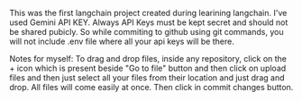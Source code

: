 This was the first langchain project created during learining langchain.
I've used Gemini API KEY. Always API Keys must be kept secret and should not be shared pubicly. So while commiting to github using git commands, you will not include .env file where all your api keys will be there.

Notes for myself: To drag and drop files, inside any repository, click on the + icon which is present beside "Go to file" button and then click on upload files and then just select all your files from their location and just drag and drop. All files will come easily at once. Then click in commit changes button.





